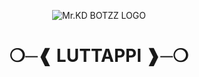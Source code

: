 
<p align="center">
  <img src="https://graph.org/file/7a092c00b723a87193c0f.jpg" alt="Mr.KD BOTZZ LOGO">
</p>
<h1 align="center">
  <b>❍─❰ LUTTAPPI ❱─❍</b>
</h1>

